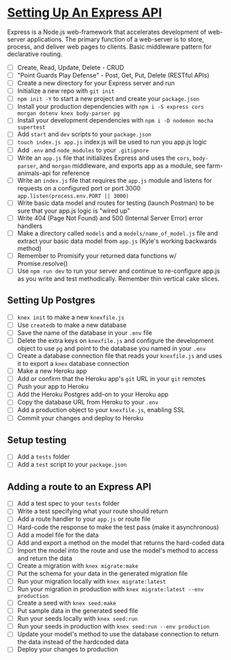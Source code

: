 # [Setting Up An Express API](https://github.com/jamesktruitt/farm-animals-api)

Express is a Node.js web-framework that accelerates development of web-server applications. The primary function of a web-server is to store, process, and deliver web pages to clients. Basic middleware pattern for declarative routing.

* [ ] Create, Read, Update, Delete - CRUD
* [ ] "Point Guards Play Defense" - Post, Get, Put, Delete (RESTful APIs)
* [ ] Create a new directory for your Express server and run
* [ ] Initialize a new repo with `git init`
* [ ] `npm init -Y` to start a new project and create your `package.json`
* [ ] Install your production dependencies with `npm i -S express cors morgan dotenv knex body-parser pg`
* [ ] Install your development dependencies with `npm i -D nodemon mocha supertest`
* [ ] Add `start` and `dev` scripts to your `package.json`
* [ ] `touch index.js app.js` index.js will be used to run you app.js logic
* [ ] Add `.env` and `node_modules` to your `.gitignore`
* [ ] Write an `app.js` file that initializes Express and uses the `cors`, `body-parser`, and `morgan` middleware, and exports app as a module, see farm-animals-api for reference
* [ ] Write an `index.js` file that requires the `app.js` module and listens for requests on a configured port or port 3000 `app.listen(process.env.PORT || 3000)`
* [ ] Write basic data model and routes for testing (launch Postman) to be sure that your app.js logic is "wired up"
* [ ] Write 404 (Page Not Found) and 500 (Internal Server Error) error handlers
* [ ] Make a directory called `models` and a `models/name_of_model.js` file and extract your basic data model from `app.js` (Kyle's working backwards method)
* [ ] Remember to Promisify your returned data functions w/ Promise.resolve()
* [ ] Use `npm run dev` to run your server and continue to re-configure app.js as you write and test methodically. Remember thin vertical cake slices.

## Setting Up Postgres

* [ ] `knex init` to make a new `knexfile.js`
* [ ] Use `createdb` to make a new database
* [ ] Save the name of the database in your `.env` file
* [ ] Delete the extra keys on `knexfile.js` and configure the development object to use `pg` and point to the database you named in your `.env`
* [ ] Create a database connection file that reads your `knexfile.js` and uses it to export a `knex` database connection
* [ ] Make a new Heroku app
* [ ] Add or confirm that the Heroku app's `git` URL in your `git` remotes
* [ ] Push your app to Heroku
* [ ] Add the Heroku Postgres add-on to your Heroku app
* [ ] Copy the database URL from Heroku to your `.env`
* [ ] Add a production object to your `knexfile.js`, enabling SSL
* [ ] Commit your changes and deploy to Heroku

## Setup testing

* [ ] Add a `tests` folder
* [ ] Add a `test` script to your `package.json`

## Adding a route to an Express API

* [ ] Add a test spec to your `tests` folder
* [ ] Write a test specifying what your route should return
* [ ] Add a route handler to your `app.js` or route file
* [ ] Hard-code the response to make the test pass (make it asynchronous)
* [ ] Add a model file for the data
* [ ] Add and export a method on the model that returns the hard-coded data
* [ ] Import the model into the route and use the model's method to access and return the data
* [ ] Create a migration with `knex migrate:make`
* [ ] Put the schema for your data in the generated migration file
* [ ] Run your migration locally with `knex migrate:latest`
* [ ] Run your migration in production with `knex migrate:latest --env production`
* [ ] Create a seed with `knex seed:make`
* [ ] Put sample data in the generated seed file
* [ ] Run your seeds locally with `knex seed:run`
* [ ] Run your seeds in production with `knex seed:run --env production`
* [ ] Update your model's method to use the database connection to return the data instead of the hardcoded data
* [ ] Deploy your changes to production